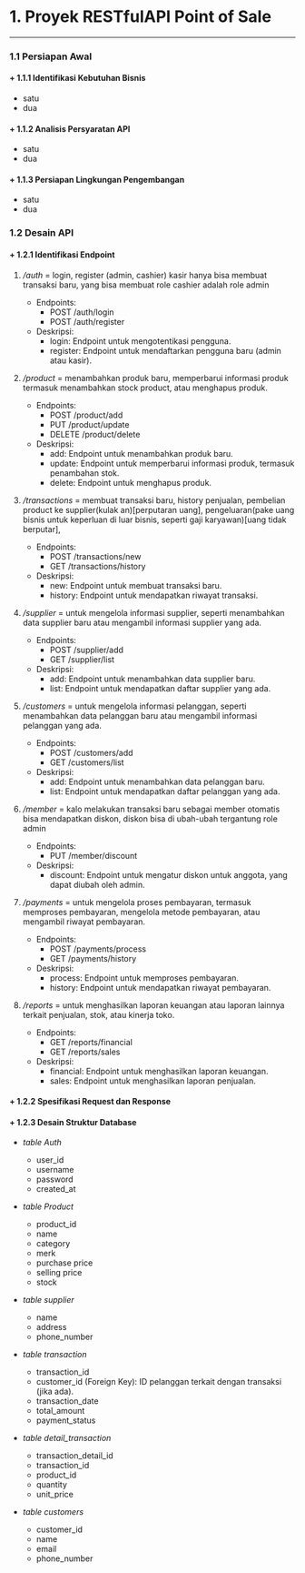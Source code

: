 # 1. Proyek RESTfulAPI Point of Sale

___

### 1.1 Persiapan Awal

#### + 1.1.1 Identifikasi Kebutuhan Bisnis

- satu
- dua

#### + 1.1.2 Analisis Persyaratan API

- satu
- dua

#### + 1.1.3 Persiapan Lingkungan Pengembangan

- satu
- dua

### 1.2 Desain API

#### + 1.2.1 Identifikasi Endpoint

1. _/auth_ = login, register (admin, cashier) kasir hanya bisa membuat transaksi baru, yang bisa membuat role cashier adalah role admin
    + Endpoints:
        - POST /auth/login
        - POST /auth/register
    + Deskripsi:
        - login: Endpoint untuk mengotentikasi pengguna.
        - register: Endpoint untuk mendaftarkan pengguna baru (admin atau kasir).

2. _/product_ = menambahkan produk baru, memperbarui informasi produk termasuk menambahkan stock product, atau menghapus produk.
    + Endpoints:
        - POST /product/add
        - PUT /product/update
        - DELETE /product/delete
    + Deskripsi:
        - add: Endpoint untuk menambahkan produk baru.
        - update: Endpoint untuk memperbarui informasi produk, termasuk penambahan stok.
        - delete: Endpoint untuk menghapus produk.

3. _/transactions_ = membuat transaksi baru, history penjualan, pembelian product ke supplier(kulak an)[perputaran uang], pengeluaran(pake uang bisnis untuk keperluan di luar bisnis, seperti gaji karyawan)[uang tidak berputar],
    + Endpoints:
        - POST /transactions/new
        - GET /transactions/history
    + Deskripsi:
        - new: Endpoint untuk membuat transaksi baru.
        - history: Endpoint untuk mendapatkan riwayat transaksi.

4. _/supplier_ = untuk mengelola informasi supplier, seperti menambahkan data supplier baru atau mengambil informasi supplier yang ada.
    + Endpoints:
        - POST /supplier/add
        - GET /supplier/list
    + Deskripsi:
        - add: Endpoint untuk menambahkan data supplier baru.
        - list: Endpoint untuk mendapatkan daftar supplier yang ada.

5. _/customers_ = untuk mengelola informasi pelanggan, seperti menambahkan data pelanggan baru atau mengambil informasi pelanggan yang ada.
    + Endpoints:
        - POST /customers/add
        - GET /customers/list
    + Deskripsi:
        - add: Endpoint untuk menambahkan data pelanggan baru.
        - list: Endpoint untuk mendapatkan daftar pelanggan yang ada.

6. _/member_ = kalo melakukan transaksi baru sebagai member otomatis bisa mendapatkan diskon, diskon bisa di ubah-ubah tergantung role admin
    + Endpoints:
        - PUT /member/discount
    + Deskripsi:
        - discount: Endpoint untuk mengatur diskon untuk anggota, yang dapat diubah oleh admin.

7. _/payments_ = untuk mengelola proses pembayaran, termasuk memproses pembayaran, mengelola metode pembayaran, atau mengambil riwayat pembayaran.
    + Endpoints:
        - POST /payments/process
        - GET /payments/history
    + Deskripsi:
        - process: Endpoint untuk memproses pembayaran.
        - history: Endpoint untuk mendapatkan riwayat pembayaran.

8. _/reports_ = untuk menghasilkan laporan keuangan atau laporan lainnya terkait penjualan, stok, atau kinerja toko.
    + Endpoints:
        - GET /reports/financial
        - GET /reports/sales
    + Deskripsi:
        - financial: Endpoint untuk menghasilkan laporan keuangan.
        - sales: Endpoint untuk menghasilkan laporan penjualan.

#### + 1.2.2 Spesifikasi Request dan Response

#### + 1.2.3 Desain Struktur Database

+ _table Auth_
    - user_id
    - username
    - password
    - created_at

+ _table Product_
    - product_id
    - name
    - category
    - merk
    - purchase price
    - selling price
    - stock

+ _table supplier_
    - name
    - address
    - phone_number

+ _table transaction_
    - transaction_id
    - customer_id (Foreign Key): ID pelanggan terkait dengan transaksi (jika ada).
    - transaction_date
    - total_amount
    - payment_status

+ _table detail_transaction_
    - transaction_detail_id
    - transaction_id
    - product_id
    - quantity
    - unit_price

+ _table customers_
    - customer_id
    - name
    - email
    - phone_number